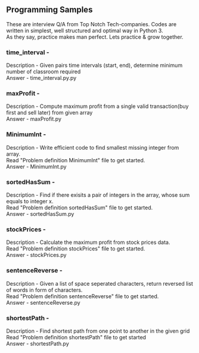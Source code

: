 ## Programming Samples
These are interview Q/A from Top Notch Tech-companies. Codes are written in simplest, well structured and optimal way in Python 3.</br>
As they say, practice makes man perfect. Lets practice & grow together.

### time_interval -
Description - Given pairs time intervals (start, end), determine minimum number of classroom required</br>
Answer - time_interval.py.py

### maxProfit -
Description - Compute maximum profit from a single valid transaction(buy first and sell later) from given array</br>
Answer - maxProfit.py

### MinimumInt -
Description - Write efficient code to find smallest missing integer from array.</br>
Read "Problem definition MinimumInt" file to get started.</br>
Answer - MinimumInt.py

### sortedHasSum -
Description - Find if there exisits a pair of integers in the array, whose sum equals to integer x.</br>
Read "Problem definition sortedHasSum" file to get started.</br>
Answer - sortedHasSum.py

### stockPrices -
Description - Calculate the maximum profit from stock prices data.</br>
Read "Problem definition stockPrices" file to get started.</br>
Answer - stockPrices.py

### sentenceReverse -
Description - Given a list of space seperated characters, return reversed list of words in form of characters.<br>
Read "Problem definition sentenceReverse" file to get started.</br>
Answer - sentenceReverse.py

### shortestPath -
Description - Find shortest path from one point to another in the given grid<br>
Read "Problem definition shortestPath" file to get started</br>
Answer - shortestPath.py
